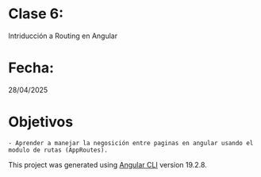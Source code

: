 # Clase 6: 
Intriducción a Routing en Angular

# Fecha: 
28/04/2025

# Objetivos
    - Aprender a manejar la negosición entre paginas en angular usando el modulo de rutas (AppRoutes).
    
This project was generated using [Angular CLI](https://github.com/angular/angular-cli) version 19.2.8.


